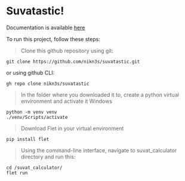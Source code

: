 # Suvatastic! 

Documentation is available [here](https://niko.super.site/suvatastic)

To run this project, follow these steps:
> Clone this github repository using git:
```
git clone https://github.com/nikn3s/suvatastic.git
```
or using github CLI:
```
gh repo clone nikn3s/suvatastic
```
> In the folder where you downloaded it to, create a python virtual environment and activate it
Windows
```
python -m venv venv
./venv/Scripts/activate
```
> Download Flet in your virtual environment
```
pip install flet
```
> Using the command-line interface, navigate to suvat_calculator directory and run this:
```
cd /suvat_calculator/
flet run
```
